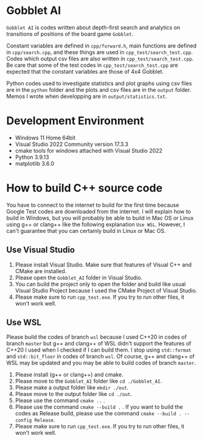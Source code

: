 # Gobblet AI

`Gobblet AI` is codes written about depth-first search and analytics on transitions of positions of the board game `Gobblet`.

Constant variables are defined in `cpp/forward.h`, main functions are defined in `cpp/search.cpp`, and these things are used in `cpp_test/search_test.cpp`.
Codes which output csv files are also written in `cpp_test/search_test.cpp`.
Be care that some of the test codes in `cpp_test/search_test.cpp` are expected that the constant variables are those of 4x4 Gobblet.

Python codes used to investigate statistics and plot graphs using csv files are in the `python` folder and the plots and csv files are in the `output` folder.
Memos I wrote when developping are in `output/statistics.txt`.

# Development Environment
- Windows 11 Home 64bit
- Visual Studio 2022 Community version 17.3.3
- cmake tools for windows attached with Visual Studio 2022
- Python 3.9.13
- matplotlib 3.6.0

# How to build C++ source code
You have to connect to the internet to build for the first time because Google Test codes are downloaded from the internet.
I will explain how to build in Windows, but you will probably be able to build in Mac OS or Linux using g++ or clang++ like the following explanation `Use WSL`.
However, I can't guarantee that you can certainly build in Linux or Mac OS.

## Use Visual Studio
1. Please install Visual Studio. Make sure that features of Visual C++ and CMake are installed.
2. Please open the `Gobblet_AI` folder in Visual Studio.
3. You can build the project only to open the folder and build like usual Visual Studio Project because I used the CMake Project of Visual Studio.
4. Please make sure to run `cpp_test.exe`. If you try to run other files, it won't work well.

## Use WSL
Please build the codes of branch `wsl` because I used C++20 in codes of branch `master` but g++ and clang++ of WSL didn't support the features of C++20 I used when I checked if I can build them.
I stop using `std::format` and `std::bit_floor` in codes of branch `wsl`. 
Of course, g++ and clang++ of WSL may be updated and you may be able to build codes of branch `master`.

1. Please install (g++ or clang++) and cmake.
2. Please move to the `Gobblet_AI` folder like `cd ./Gobblet_AI`.
3. Please make a output folder like `mkdir ./out`.
4. Please move to the output folder like `cd ./out`.
5. Please use the command `cmake ..` .
6. Please use the command `cmake --build .` . If you want to build the codes as Release build, please use the command `cmake --build . --config Release`.
7. Please make sure to run `cpp_test.exe`. If you try to run other files, it won't work well.
